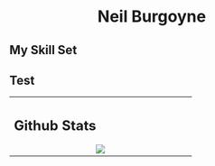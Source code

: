 
# <div align="center">Neil Burgoyne</div>

## My Skill Set  
## <table><tr>Test<td valign="top" width="50%">
  
  
<!-- ## Frontend

<div align="centre">
 
  
<a href="https://en.wikipedia.org/wiki/HTML5" target="_blank"><img style="margin: 10px" src="
  
<a href="https://www.javascript.com/" target="_blank"><img style="margin: 10px" src="
  
<a href="https://github.com/" target="_blank"><img style="margin: 10px" src="
  
</div>
<td valign="top" width="50%">
  
  
  
  
## Backend
 <div align="centre">
  <a href="https://www.javascript.com/" target="_blank"><img style="margin: 10px" src="
  <a href="https://nodejs.org/" target="_blank"><img style="margin: 10px" src="
  <a href="https://www.python.org/" target="_blank"><img style="margin: 10px" src="https://icons8.com/icon/13441/python" alt="Python" height="50" /></a>
  </div>
  <td valign="top" width="50%"> -->

## Github Stats  
<div align="center"><img src="https://github-readme-stats.vercel.app/api?username=Neil-Burgoyne&show_icons=true&count_private=true&hide_border=true" align="center" /></div>
